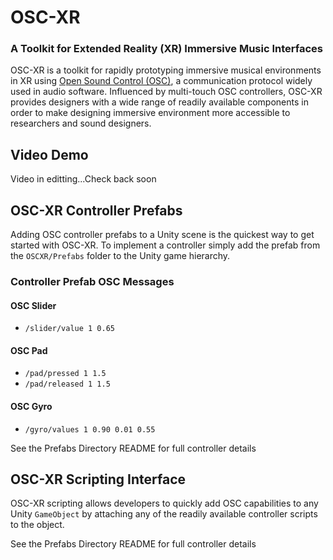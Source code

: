 # OSC-XR

### A Toolkit for Extended Reality (XR) Immersive Music Interfaces

OSC-XR is a toolkit for rapidly prototyping immersive musical environments in XR using [Open Sound Control (OSC)](http://opensoundcontrol.org/introduction-osc), a communication protocol widely used in audio software. Influenced by multi-touch OSC controllers, OSC-XR provides designers with a wide range of readily available components in order to make designing immersive environment more accessible to researchers and sound designers.

## Video Demo

Video in editting...Check back soon

## OSC-XR Controller Prefabs

Adding OSC controller prefabs to a Unity scene is the quickest way to get started with OSC-XR. To implement a controller simply add the prefab from the `OSCXR/Prefabs` folder to the Unity game hierarchy.

### Controller Prefab OSC Messages

#### OSC Slider

- `/slider/value 1 0.65`

#### OSC Pad

- `/pad/pressed 1 1.5`
- `/pad/released 1 1.5`

#### OSC Gyro

- `/gyro/values 1 0.90 0.01 0.55`

See the Prefabs Directory README for full controller details

## OSC-XR Scripting Interface
OSC-XR scripting allows developers to quickly add OSC capabilities to any Unity `GameObject` by attaching any of the readily available controller scripts to the object.

See the Prefabs Directory README for full controller details